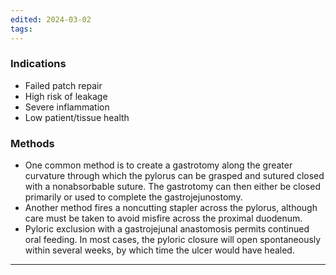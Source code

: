 ```yaml
---
edited: 2024-03-02
tags:
---
```

### Indications
- Failed patch repair
- High risk of leakage
- Severe inflammation
- Low patient/tissue health
### Methods
- One common method is to create a gastrotomy along the greater curvature through which the pylorus can be grasped and sutured closed with a nonabsorbable suture. The gastrotomy can then either be closed primarily or used to complete the gastrojejunostomy.
- Another method fires a noncutting stapler across the pylorus, although care must be taken to avoid misfire across the proximal duodenum.
- Pyloric exclusion with a gastrojejunal anastomosis permits continued oral feeding. In most cases, the pyloric closure will open spontaneously within several weeks, by which time the ulcer would have healed.
---
